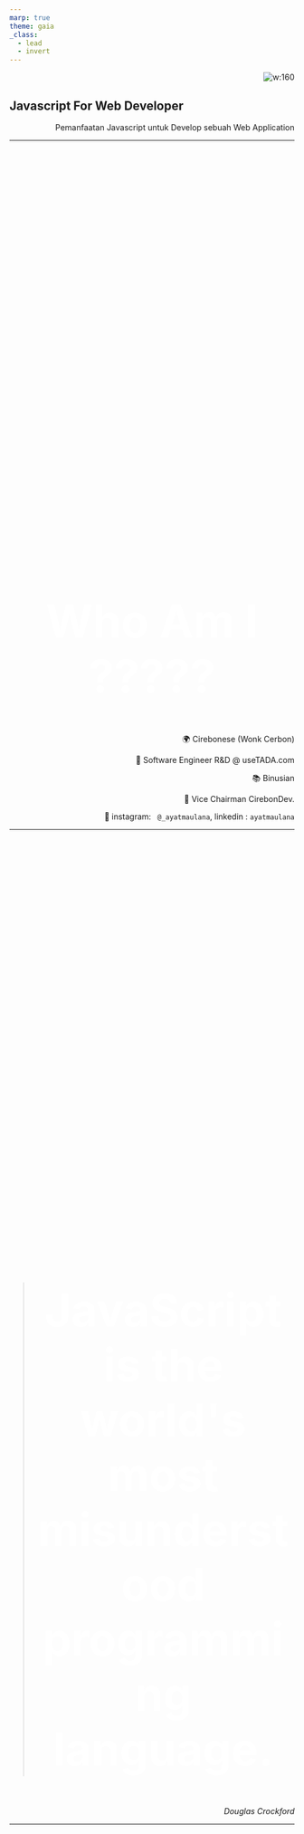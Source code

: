 ```yaml
---
marp: true
theme: gaia
_class:
  - lead
  - invert
---
```


![w:160](https://user-images.githubusercontent.com/20509355/75038985-3cf52280-54ea-11ea-8da5-78be3629a249.png)


## **Javascript For Web Developer**

Pemanfaatan Javascript untuk Develop sebuah Web Application

  
---

# Who Am I ?????


🌍 Cirebonese (Wonk Cerbon)

💼  Software Engineer R&D @ useTADA.com

📚  Binusian

🚀 Vice Chairman CirebonDev.

🔗 instagram: ` @_ayatmaulana`, linkedin : `ayatmaulana`


---
<!-- _backgroundColor: #16a085  --> 
<!-- _color: white -->
<style scoped>
p {
  text-align: right
}
</style>

> # JavaScript is the world's most misunderstood programming language.

 
 *Douglas Crockford*

---
<style scoped>
h1 {
  text-align: center;
  margin-top: 20vh;
  font-size: 80px
}
</style>

# Javascript in 5W + 1H 🤔

---

# 1. What is Javascript ? 

👩🏻‍💼 Junior   : "Javascript adalah bahasa yang berjalan diatas web browser, yang mana untuk membuat web menjadi interaktif."

👨🏻‍💻 Senior  : "ohh bukan cuman itu FERGUSO !"

👩🏻‍💼 Junior : "Terus apa dong kak ? "

👨🏻‍💻 Senior  : "Nah jadi gini..."



---
# 2. When we have to use javascript?

✅ Ketika Kamu ingin membuat sebuah `Website yang interaktif` (woiya jelas ini mah 😝)

✅ Ketika Kamu ingin membuat sebuah `API Web Service`

✅ Ketika Kamu ingin membuat sebuah `Mobile Apps  Android/iOS`

✅ Ketika Kamu ingin membuat sebuah `iOT project.`

✅ Ketika Kamu ingin mmebuat sebuah `Machine Learning Project.`

---
# 3. Where is a good learning reference

🔗 Mozilla MDN

🔗 Dev.TO

🔗 Sekolah Koding (Indonesia Youtube Channel)

🔗 idStack (Indonesia Youtube Channel)

🔗 Stack Overflow

---

# 4. Who has been used javascript?

- Gojek
- Bukalapak
- Tokopedia
- TADA
- Microsoft
- Apple
- Google
- ....
- semua perusahaan pokoke! (kok bisa ?)


---

# 5. Why We Should Use Javacsript ?

Ketika kamu terjun ke dunia Web Development. diwajibkan atas `Kamu` buat belajar dan menggunakan `Javascript`. karena sesungguhnya Web tanpa Javascript itu bagaikan **MANUSIA JOMBLO** yang penuh kegalauan tiap saat. alias hambar. cius deh !.


---

# 6. How ????


gimana pusing? ada pertanyaan? 





---
<!-- _backgroundColor: #2980b9 -->
<style scoped>
h1 {
  color: white;
  margin-top: 20vh;
  text-align: center
}

</style>

# 😱  Common Problem:   `Is Javascript Equal with Java ?`

---
<style scoped>
img{
  text-alignt: center;
}
</style>

> #  Semua berubah ketika ~~Negara Api~~ **NodeJS** Menyerang

![center](https://cdn.pixabay.com/photo/2015/04/23/17/41/node-js-736399_960_720.png)

---
#  You can find 10000xxxxx1 Javascript Module or Anything U Want  On NPMJS.ORG

---

# Javascript For Web Dev Learning Path

<style scoped>
li:last-child code:nth-last-child(2){
  background: #3498db
}

li:last-child code:nth-last-child(3){
  background: #1abc9c
}

li:last-child code:nth-last-child(4){
  background: #c0392b
}

li:last-child code:nth-last-child(1){
  background: #8e44ad
}
</style>

1. Learn about `Vanilla Javascript Syntax`.
2. Learn about `Asynchronous Programming`, `NonBlocking I/O`, `Event Driven Programming`, `Promise`, `Callback`
3. Learn about `DOM Manipulation with VanilaJS or jQuery`
4. Learn about `Web Framework` : `Angular`, `Vue`, `React`, `Aurelia`

---
<!-- _backgroundColor: #f39c12 -->
<!--  _color: white -->

<style scoped>
h1 {
  color: white;
  margin-top: 20vh;
  text-align: center
}

</style>

# 💻 Time to Open Your Code Editor

---
# Basic Javascript Syntax on HTML document

1. bugkus dengan tag `<script>`

```html
<script type="text/javascript">

console.log('Hello From Javascript');

</script>
```

---

2. Save dengan `.html` format extension

![width:1000 height:400](https://user-images.githubusercontent.com/20509355/75046993-a714c400-54f8-11ea-8b5f-52de98c7e2cc.png)

---

3. TADAAAA !!!!!!

![width:1100](https://user-images.githubusercontent.com/20509355/75047372-391ccc80-54f9-11ea-94d9-975ec1432600.png)

---

![bg](https://media.giphy.com/media/ARH12W5IVAbni/giphy.gif)

---

4. ✅ Open Your Console

![width:1000](https://user-images.githubusercontent.com/20509355/75047724-d7109700-54f9-11ea-8e39-ad621a2dd1be.png)

---


# Next Javascript Syntax

- Data Type and Variable
- If Else Logic
- For Loop Logic
- void Function
- returned Function
- Event Driver
- Asynchonous

---

# Next Demo

1. Learn JS Syntax
2. DOM Manipulation with VanillaJS
3. DOM Manipulation with jQuery
4. Any Request ?

